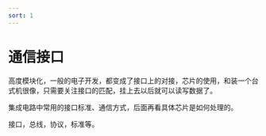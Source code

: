 ```yaml
---
sort: 1
---
```

# 通信接口

高度模块化，一般的电子开发，都变成了接口上的对接，芯片的使用，和装一个台式机很像，只需要关注接口的匹配，挂上去以后就可以读写数据了。

集成电路中常用的接口标准、通信方式，后面再看具体芯片是如何处理的。

接口，总线，协议，标准等。



